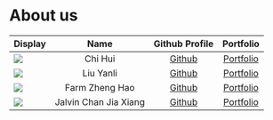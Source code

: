 # About us

Display | Name | Github Profile | Portfolio 
--------|:----:|:--------------:|:---------:
![](https://via.placeholder.com/100.png?text=Photo) | Chi Hui | [Github](https://github.com/chihui8199) | [Portfolio](team/chihui8199.md)
![](https://via.placeholder.com/100.png?text=Photo) | Liu Yanli | [Github](https://github.com/yanli1215) | [Portfolio](team/yanli1215.md)
![](/team/profile%20photos/farm-photo.png) | Farm Zheng Hao | [Github](https://github.com/FarmZH98) | [Portfolio](team/farmzh98.md)
![](https://via.placeholder.com/100.png?text=Photo) | Jalvin Chan Jia Xiang | [Github](https://github.com/jalvinchan) | [Portfolio](team/jalvinchan.md)
